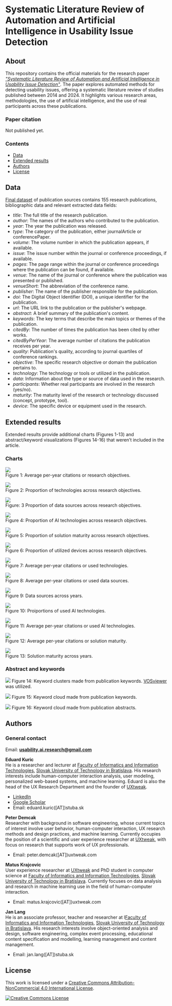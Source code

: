 # Systematic Literature Review of Automation and Artificial Intelligence in Usability Issue Detection

## About

This repository contains the official materials for the research paper [*"Systematic Literature Review of Automation and Artificial Intelligence in Usability Issue Detection"*](https://arxiv.org/abs/2504.01415). The paper explores automated methods for detecting usability issues, offering a systematic literature review of studies published between 2014 and 2024. It highlights various research areas, methodologies, the use of artificial intelligence, and the use of real participants across these publications.

### Paper citation

Not published yet.

### Contents

* [Data](#data)
* [Extended results](#extended-results)
* [Authors](#authors)
* [License](#license)

## Data

[Final dataset](./data/dataset.csv) of publication sources contains 155 research publications, bibliographic data and relevant extracted data fields:
- *title*: The full title of the research publication.
- *author*: The names of the authors who contributed to the publication.
- *year*: The year the publication was released.
- *type*: The category of the publication, either journalArticle or conferencePaper.
- *volume*: The volume number in which the publication appears, if available.
- *issue*: The issue number within the journal or conference proceedings, if available.
- *pages*: The page range within the journal or conference proceedings where the publication can be found, if available.
- *venue*: The name of the journal or conference where the publication was presented or published.
- *venueShort*: The abbreviation of the conference name.
- *publisher*: The name of the publisher responsible for the publication.
- *doi*: The Digital Object Identifier (DOI), a unique identifier for the publication.
- *url*: The URL link to the publication or the publisher's webpage.
- *abstract*: A brief summary of the publication's content.
- *keywords*: The key terms that describe the main topics or themes of the publication.
- *citedBy*: The number of times the publication has been cited by other works.
- *citedByPerYear*: The average number of citations the publication receives per year.
- *quality*: Publication's quality, according to journal quartiles of conference rankings.
- *objective*: The specific research objective or domain the publication pertains to.
- *technology*: The technology or tools or utilized in the publication.
- *data*: Information about the type or source of data used in the research.
- *participants*: Whether real participants are involved in the research (yes/no).
- *maturity*: The maturity level of the research or technology discussed (concept, prototype, tool).
- *device*: The specific device or equipment used in the research.


## Extended results

Extended results provide additional charts (Figures 1-13) and abstract/keyword visualizations (Figures 14-16) that weren’t included in the article.

### Charts

![](./charts/area-cite.svg)\
Figure 1: Average per-year citations or research objectives.

![](./charts/area-tech.svg)\
Figure 2: Proportion of technologies across research objectives.

![](./charts/area-data.svg)\
Figure: 3 Proportion of data sources across research objectives.

![](./charts/area-AI.svg)\
Figure 4: Proportion of AI technologies across research objectives.

![](./charts/area-maturity.svg)\
Figure 5: Proportion of solution maturity across research objectives.

![](./charts/area-device.svg)\
Figure 6: Proportion of utilized devices across research objectives.

![](./charts/tech-cite.svg)\
Figure 7: Average per-year citations or used technologies.

![](./charts/data-cite.svg)\
Figure 8: Average per-year citations or used data sources.

![](./charts/data-year.svg)\
Figure 9: Data sources across years.

![](./charts/AI.svg)\
Figure 10: Proiportions of used AI technologies.

![](./charts/AI-cite.svg)\
Figure 11: Average per-year citations or used AI technologies.

![](./charts/maturity-cite.svg)\
Figure 12: Average per-year citations or solution maturity.

![](./charts/maturity-year.svg)\
Figure 13: Solution maturity across years.

### Abstract and keywords

![](./charts/keyword-clusters.png)
Figure 14: Keyword clusters made from publication keywords. [VOSviewer](https://www.vosviewer.com/) was utilized.

![](./charts/keyword-cloud.jpg)
Figure 15: Keyword cloud made from publication keywords.

![](./charts/abstract-cloud.png)
Figure 16: Keyword cloud made from publication abstracts.

## Authors

### General contact 

Email: 
**usability.ai.research@gmail.com**


**Eduard Kuric**\
He is a researcher and lecturer at [Faculty of Informatics and Information Technologies](https://www.fiit.stuba.sk/), [Slovak University of Technology in Bratislava](https://www.stuba.sk/). His research interests include human-computer interaction analysis, user modeling, personalized web-based systems, and machine learning. Eduard is also the head of the UX Research Department and the founder of [UXtweak](https://www.uxtweak.com/).
- [LinkedIn](https://www.linkedin.com/in/eduard-kuric-b7141280/)
- [Google Scholar](https://scholar.google.com/citations?user=MwjpNoAAAAAJ&hl=en&oi=ao)
- Email: eduard.kuric([AT])stuba.sk

**Peter Demcak**\
Researcher with background in software engineering, whose current topics of interest involve user behavior, human-computer interaction, UX research methods and design practices, and machine learning. Currently occupies the position of a scientific and user experience researcher at [UXtweak](https://www.uxtweak.com/), with focus on research that supports work of UX professionals.

- Email: peter.demcak([AT])uxtweak.com

**Matus Krajcovic**\
User experience researcher at [UXtweak](https://www.uxtweak.com/) and PhD student in computer science at [Faculty of Informatics and Information Technologies](https://www.fiit.stuba.sk/), [Slovak University of Technology in Bratislava](https://www.stuba.sk/). Currently focuses on data analysis and research in machine learning use in the field of human-computer interaction.
- Email: matus.krajcovic([AT])uxtweak.com

**Jan Lang**\
He is an associate professor, teacher and researcher at I[Faculty of Informatics and Information Technologies](https://www.fiit.stuba.sk/), [Slovak University of Technology in Bratislava](https://www.stuba.sk/). His research interests involve object-oriented analysis and design, software engineering, complex event processing, educational content specification and modelling, learning management and content management.

- Email: jan.lang([AT])stuba.sk

## License
This work is licensed under a [Creative Commons Attribution-NonCommercial 4.0 International License](http://creativecommons.org/licenses/by-nc/4.0/).

[![Creative Commons License](https://i.creativecommons.org/l/by-nc/4.0/88x31.png)](http://creativecommons.org/licenses/by-nc/4.0/)

